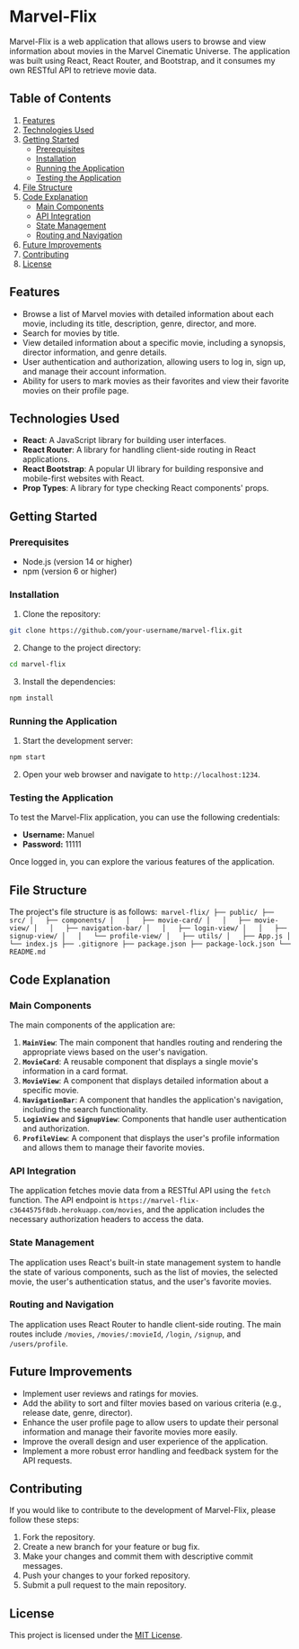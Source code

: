 # Marvel-Flix

Marvel-Flix is a web application that allows users to browse and view information about movies in the Marvel Cinematic Universe. The application was built using React, React Router, and Bootstrap, and it consumes my own RESTful API to retrieve movie data.

## Table of Contents

1. [Features](#features)
2. [Technologies Used](#technologies-used)
3. [Getting Started](#getting-started)
   - [Prerequisites](#prerequisites)
   - [Installation](#installation)
   - [Running the Application](#running-the-application)
   - [Testing the Application](#testing-the-application)
4. [File Structure](#file-structure)
5. [Code Explanation](#code-explanation)
   - [Main Components](#main-components)
   - [API Integration](#api-integration)
   - [State Management](#state-management)
   - [Routing and Navigation](#routing-and-navigation)
6. [Future Improvements](#future-improvements)
7. [Contributing](#contributing)
8. [License](#license)

## Features

- Browse a list of Marvel movies with detailed information about each movie, including its title, description, genre, director, and more.
- Search for movies by title.
- View detailed information about a specific movie, including a synopsis, director information, and genre details.
- User authentication and authorization, allowing users to log in, sign up, and manage their account information.
- Ability for users to mark movies as their favorites and view their favorite movies on their profile page.

## Technologies Used

- **React**: A JavaScript library for building user interfaces.
- **React Router**: A library for handling client-side routing in React applications.
- **React Bootstrap**: A popular UI library for building responsive and mobile-first websites with React.
- **Prop Types**: A library for type checking React components' props.

## Getting Started

### Prerequisites

- Node.js (version 14 or higher)
- npm (version 6 or higher)

### Installation

1. Clone the repository:

```bash
git clone https://github.com/your-username/marvel-flix.git
```

2. Change to the project directory:

```bash
cd marvel-flix
```

3. Install the dependencies:

```bash
npm install
```

### Running the Application

1. Start the development server:

```bash
npm start
```

2. Open your web browser and navigate to `http://localhost:1234`.

### Testing the Application

To test the Marvel-Flix application, you can use the following credentials:

- **Username:** Manuel
- **Password:** 11111

Once logged in, you can explore the various features of the application.

## File Structure

The project's file structure is as follows:```
marvel-flix/
├── public/
├── src/
│   ├── components/
│   │   ├── movie-card/
│   │   ├── movie-view/
│   │   ├── navigation-bar/
│   │   ├── login-view/
│   │   ├── signup-view/
│   │   └── profile-view/
│   ├── utils/
│   ├── App.js
│   └── index.js
├── .gitignore
├── package.json
├── package-lock.json
└── README.md```

## Code Explanation

### Main Components

The main components of the application are:

1. **`MainView`**: The main component that handles routing and rendering the appropriate views based on the user's navigation.
2. **`MovieCard`**: A reusable component that displays a single movie's information in a card format.
3. **`MovieView`**: A component that displays detailed information about a specific movie.
4. **`NavigationBar`**: A component that handles the application's navigation, including the search functionality.
5. **`LoginView`** and **`SignupView`**: Components that handle user authentication and authorization.
6. **`ProfileView`**: A component that displays the user's profile information and allows them to manage their favorite movies.

### API Integration

The application fetches movie data from a RESTful API using the `fetch` function. The API endpoint is `https://marvel-flix-c3644575f8db.herokuapp.com/movies`, and the application includes the necessary authorization headers to access the data.

### State Management

The application uses React's built-in state management system to handle the state of various components, such as the list of movies, the selected movie, the user's authentication status, and the user's favorite movies.

### Routing and Navigation

The application uses React Router to handle client-side routing. The main routes include `/movies`, `/movies/:movieId`, `/login`, `/signup`, and `/users/profile`.

## Future Improvements

- Implement user reviews and ratings for movies.
- Add the ability to sort and filter movies based on various criteria (e.g., release date, genre, director).
- Enhance the user profile page to allow users to update their personal information and manage their favorite movies more easily.
- Improve the overall design and user experience of the application.
- Implement a more robust error handling and feedback system for the API requests.

## Contributing

If you would like to contribute to the development of Marvel-Flix, please follow these steps:

1. Fork the repository.
2. Create a new branch for your feature or bug fix.
3. Make your changes and commit them with descriptive commit messages.
4. Push your changes to your forked repository.
5. Submit a pull request to the main repository.

## License

This project is licensed under the [MIT License](LICENSE).
